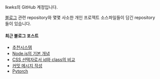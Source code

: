 lkwks의 GitHub 계정입니다.

[블로그](https://lkwks.github.io) 관련 repository와 몇몇 사소한 개인 프로젝트 소스파일들이 담긴 repository들이 있습니다.


#### 최근 블로그 포스트
<!-- BLOG-POST-LIST:START -->
- [추천시스템](https://lkwks.github.io/ml/2022/10/06/%EC%B6%94%EC%B2%9C%EC%8B%9C%EC%8A%A4%ED%85%9C.html)
- [Node.js의 기본 개념](https://lkwks.github.io/javascript/2022/09/28/nodejs%EC%97%90%EC%84%9C-hello-world-%EC%B6%9C%EB%A0%A5%ED%95%98%EA%B8%B0.html)
- [CSS 선택자로서 id와 class의 비교](https://lkwks.github.io/javascript/2022/09/20/css-%EC%84%A0%ED%83%9D%EC%9E%90%EB%A1%9C%EC%84%9C-id%EC%99%80-class%EC%9D%98-%EB%B9%84%EA%B5%90.html)
- [커밋 메시지 작성](https://lkwks.github.io/github/2022/05/26/%EC%BB%A4%EB%B0%8B-%EB%A9%94%EC%8B%9C%EC%A7%80-%EC%9E%91%EC%84%B1.html)
- [Pytorch](https://lkwks.github.io/ml/2022/04/19/pytorch.html)
<!-- BLOG-POST-LIST:END -->
  
<!--![Top Langs](https://github-readme-stats.vercel.app/api/top-langs/?username=lkwks)-->
